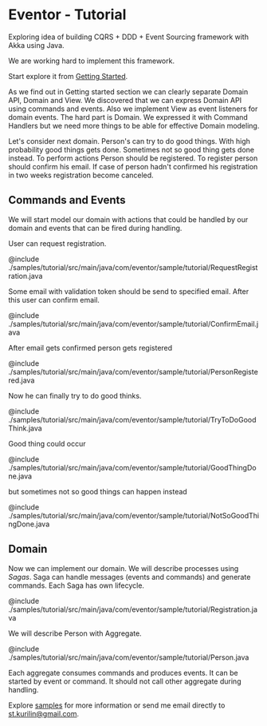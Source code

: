 Eventor - Tutorial
=======

Exploring idea of building CQRS + DDD + Event Sourcing framework with Akka using Java.

We are working hard to implement this framework.

Start explore it from [Getting Started][1].

As we find out in Getting started section we can clearly separate Domain API, Domain and View.
We discovered that we can express Domain API using commands and events. Also we implement View as event listeners for domain events.
The hard part is Domain. We expressed it with Command Handlers but we need more things to be able for effective Domain modeling.

Let's consider next domain.
Person's can try to do good things. With high probability good things gets done.  Sometimes not so good thing gets done instead.
To perform actions Person should be registered. To register person should confirm his email.
If case of person hadn't confirmed his registration in two weeks registration become canceled.


Commands and Events
------
We will start model our domain with actions that could be handled by our domain and events that can be fired during handling.

User can request registration.

@include ./samples/tutorial/src/main/java/com/eventor/sample/tutorial/RequestRegistration.java

Some email with validation token should be send to specified email. After this user can confirm email.

@include ./samples/tutorial/src/main/java/com/eventor/sample/tutorial/ConfirmEmail.java

After email gets confirmed person gets registered

@include ./samples/tutorial/src/main/java/com/eventor/sample/tutorial/PersonRegistered.java

Now he can finally try to do good thinks.

@include ./samples/tutorial/src/main/java/com/eventor/sample/tutorial/TryToDoGoodThink.java

Good thing could occur

@include ./samples/tutorial/src/main/java/com/eventor/sample/tutorial/GoodThingDone.java

but sometimes not so good things can happen instead

@include ./samples/tutorial/src/main/java/com/eventor/sample/tutorial/NotSoGoodThingDone.java

Domain
------
Now we can implement our domain. We will describe processes using *Sagas*.
Saga can handle messages (events and commands) and generate commands. Each Saga has own lifecycle.

@include ./samples/tutorial/src/main/java/com/eventor/sample/tutorial/Registration.java

We will describe Person with Aggregate.

@include ./samples/tutorial/src/main/java/com/eventor/sample/tutorial/Person.java

Each aggregate consumes commands and produces events. It can be started by event or command.
It should not call other aggregate during handling.

Explore [samples][2] for more information or send me email directly to st.kurilin@gmail.com.

  [1]: https://github.com/st-kurilin/eventor/blob/master/documentation/getting-started.md
  [2]: https://github.com/st-kurilin/eventor/blob/master/samples
